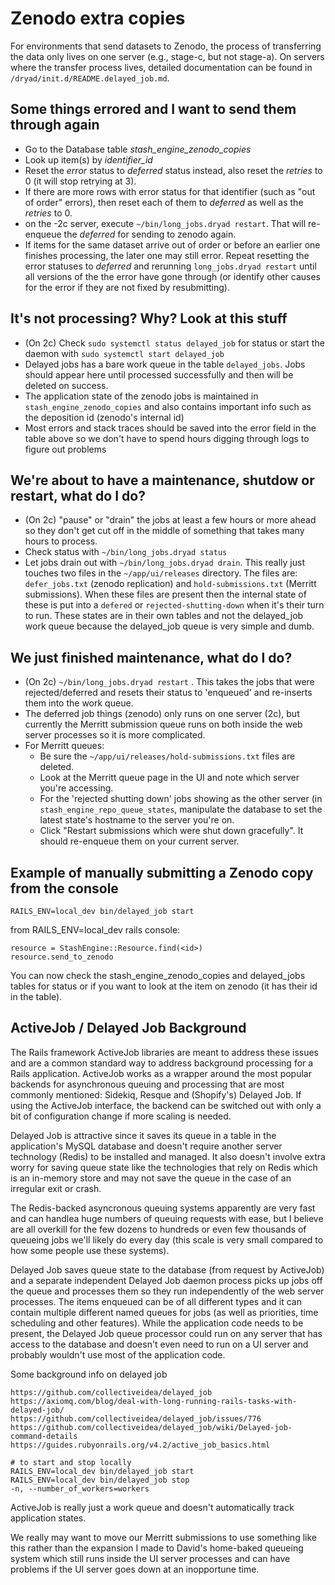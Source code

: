 # Zenodo extra copies

For environments that send datasets to Zenodo, the process of
transferring the data only lives on one server (e.g., stage-c, but not stage-a).
On servers where the transfer process lives, detailed documentation
can be found in `/dryad/init.d/README.delayed_job.md`.

## Some things errored and I want to send them through again
- Go to the Database table *stash_engine_zenodo_copies*
- Look up item(s) by *identifier_id*
- Reset the *error* status to *deferred* status instead, also reset the *retries* to 0 (it will stop retrying at 3).
- If there are more rows with error status for that identifier (such as "out of order" errors), then reset each of them to *deferred* as well as the *retries* to 0.
- on the -2c server, execute `~/bin/long_jobs.dryad restart`.  That will re-enqueue the *deferred* for sending to zenodo again.
- If items for the same dataset arrive out of order or before an earlier one finishes processing, the later one may still error.   Repeat resetting the error statuses to *deferred* and rerunning `long_jobs.dryad restart` until all versions of the the error have gone through (or identify other causes for the error if they are not fixed by resubmitting).


## It's not processing? Why? Look at this stuff
- (On 2c) Check `sudo systemctl status delayed_job` for status or
  start the daemon with `sudo systemctl start delayed_job`
- Delayed jobs has a bare work queue in the table `delayed_jobs`.  Jobs should appear here until processed successfully and then will be deleted on success.
- The application state of the zenodo jobs is maintained in `stash_engine_zenodo_copies` and also contains important info such as the deposition id (zenodo's internal id)
- Most errors and stack traces should be saved into the error field in the table above so we don't have to spend hours digging through logs to figure out problems

## We're about to have a maintenance, shutdow or restart, what do I do?
- (On 2c) "pause" or "drain" the jobs at least a few hours or more ahead so they don't get cut off in the middle of something that takes many hours to process.
- Check status with `~/bin/long_jobs.dryad status`
- Let jobs drain out with `~/bin/long_jobs.dryad drain`.  This really just touches two files in the `~/app/ui/releases` directory. The files are: `defer_jobs.txt` (zenodo replication) and `hold-submissions.txt` (Merritt submissions).  When these files are present then the internal state of these is put into a `defered` or `rejected-shutting-down` when it's their turn to run.  These states are in their own tables and not the delayed_job work queue because the delayed_job queue is very simple and dumb.

## We just finished maintenance, what do I do?
- (On 2c) `~/bin/long_jobs.dryad restart`  .  This takes the jobs that were rejected/deferred and resets their status to 'enqueued' and re-inserts them into the work queue.
- The deferred job things (zenodo) only runs on one server (2c), but currently the Merritt submission queue runs on both inside the web server processes so it is more complicated.
- For Merritt queues:
  - Be sure the `~/app/ui/releases/hold-submissions.txt` files are deleted.
  - Look at the Merritt queue page in the UI and note which server you're accessing.
  - For the 'rejected shutting down' jobs showing as the other server (in `stash_engine_repo_queue_states`, manipulate the database to set the latest state's hostname to the server you're on.
  - Click "Restart submissions which were shut down gracefully".  It should re-enqueue them on your current server.

## Example of manually submitting a Zenodo copy from the console

```
RAILS_ENV=local_dev bin/delayed_job start
```

from RAILS_ENV=local_dev rails console:
```
resource = StashEngine::Resource.find(<id>)
resource.send_to_zenodo
```

You can now check the stash_engine_zenodo_copies and delayed_jobs tables for status
or if you want to look at the item on zenodo (it has their id in the table).

## ActiveJob / Delayed Job Background

The Rails framework ActiveJob libraries are meant to address these
issues and are a common standard way to address background processing
for a Rails application.  ActiveJob works as a wrapper around the most
popular backends for asynchronous queuing and processing that are most
commonly mentioned: Sidekiq, Resque and (Shopify's) Delayed Job.  If
using the ActiveJob interface, the backend can be switched out with
only a bit of configuration change if more scaling is needed.

Delayed Job is attractive since it saves its queue in a table in the
application's MySQL database and doesn't require another server
technology (Redis) to be installed and managed.  It also doesn't
involve extra worry for saving queue state like the technologies that
rely on Redis which is an in-memory store and may not save the queue
in the case of an irregular exit or crash.

The Redis-backed asyncronous queuing systems apparently are very fast
and can handlea huge numbers of queuing requests with ease, but I
believe are all overkill for the few dozens to hundreds or even few
thousands of queueing jobs we'll likely do every day (this scale is
very small compared to how some people use these systems).

Delayed Job saves queue state to the database (from request by
ActiveJob) and a separate independent Delayed Job daemon process picks
up jobs off the queue and processes them so they run independently of
the web server processes.  The items enqueued can be of all different
types and it can contain multiple different named queues for jobs (as
well as priorities, time scheduling and other features).  While the
application code needs to be present, the Delayed Job queue processor
could run on any server that has access to the database and doesn't
even need to run on a UI server and probably wouldn't use most of the
application code.

Some background info on delayed job

```
https://github.com/collectiveidea/delayed_job
https://axiomq.com/blog/deal-with-long-running-rails-tasks-with-delayed-job/
https://github.com/collectiveidea/delayed_job/issues/776
https://github.com/collectiveidea/delayed_job/wiki/Delayed-job-command-details
https://guides.rubyonrails.org/v4.2/active_job_basics.html

# to start and stop locally
RAILS_ENV=local_dev bin/delayed_job start
RAILS_ENV=local_dev bin/delayed_job stop
-n, --number_of_workers=workers
```

ActiveJob is really just a work queue and doesn't automatically track application states.

We really may want to move our Merritt submissions to use something
like this rather than the expansion I made to David's home-baked
queueing system which still runs inside the UI server processes and
can have problems if the UI server goes down at an inopportune time.

